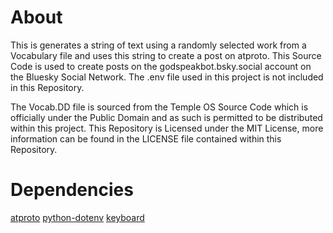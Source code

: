 # About
This is generates a string of text using a randomly selected work from a Vocabulary file and uses this string to create a post on atproto. This Source Code is used to create posts on the godspeakbot.bsky.social account on the Bluesky Social Network.
The .env file used in this project is not included in this Repository.

The Vocab.DD file is sourced from the Temple OS Source Code which is officially under the Public Domain and as such is permitted to be distributed within this project.
This Repository is Licensed under the MIT License, more information can be found in the LICENSE file contained within this Repository.
# Dependencies
[atproto](https://pypi.org/project/atproto/)
[python-dotenv](https://pypi.org/project/python-dotenv/)
[keyboard](https://pypi.org/project/keyboard/)